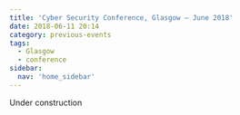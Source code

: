 ```yaml
---
title: 'Cyber Security Conference, Glasgow – June 2018'
date: 2018-06-11 20:14
category: previous-events
tags:
  - Glasgow
  - conference
sidebar:
  nav: 'home_sidebar'
---
```


Under construction
